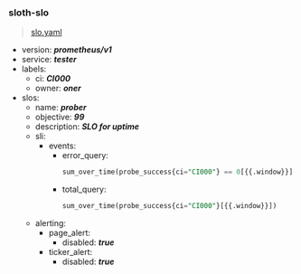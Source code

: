 ### sloth-slo
> [slo.yaml](https://github.com/Ayoralol/doc-gen/tree/main/configs/slo/slo.yaml)

- version:
    ***prometheus/v1***
- service:
    ***tester***
- labels:
    - ci:
        ***CI000***
    - owner:
        ***oner***
- slos:
    - name:
        ***prober***
    - objective:
        ***99***
    - description:
        ***SLO for uptime***
    - sli:
        - events:
            - error_query:
                ```sql
                sum_over_time(probe_success{ci="CI000"} == 0[{{.window}}])
                ```
            - total_query:
                ```sql
                sum_over_time(probe_success{ci="CI000"}[{{.window}}])
                ```
    - alerting:
        - page_alert:
            - disabled:
                ***true***
        - ticker_alert:
            - disabled:
                ***true***
